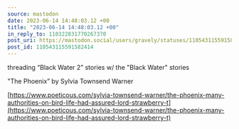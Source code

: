 ```yaml
---
source: mastodon
date: 2023-06-14 14:48:03.12 +00
title: "2023-06-14 14:48:03.12 +00"
in_reply_to: 110322831770267370
post_uri: https://mastodon.social/users/gravely/statuses/110543115591582414
post_id: 110543115591582414
---
```

threading “Black Water 2” stories w/ the "Black Water" stories

"The Phoenix” by Sylvia Townsend Warner

[https://www.poeticous.com/sylvia-townsend-warner/the-phoenix-many-authorities-on-bird-life-had-assured-lord-strawberry-t](https://www.poeticous.com/sylvia-townsend-warner/the-phoenix-many-authorities-on-bird-life-had-assured-lord-strawberry-t)


